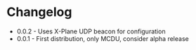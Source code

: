 # Changelog

- 0.0.2 - Uses X-Plane UDP beacon for configuration
- 0.0.1 - First distribution, only MCDU, consider alpha release
